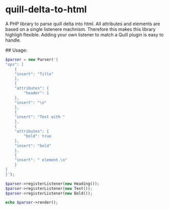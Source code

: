 # quill-delta-to-html

A PHP library to parse quill delta into html. All attributes and elements are based on a single listenere machnism. Therefore this makes this library highligh flexible. Adding your own listener to match a Quill plugin is easy to handle.

## Usage:

```php
$parser = new Parser('{
"ops": [
    {
    "insert": "Title"
    },
    {
    "attributes": {
        "header": 1
    },
    "insert": "\n"
    },
    {
    "insert": "Text with "
    },
    {
    "attributes": {
        "bold": true
    },
    "insert": "bold"
    },
    {
    "insert": " element.\n"
    }
]
}');

$parser->registerListener(new Heading());
$parser->registerListener(new Text());
$parser->registerListener(new Bold());

echo $parser->render();
```